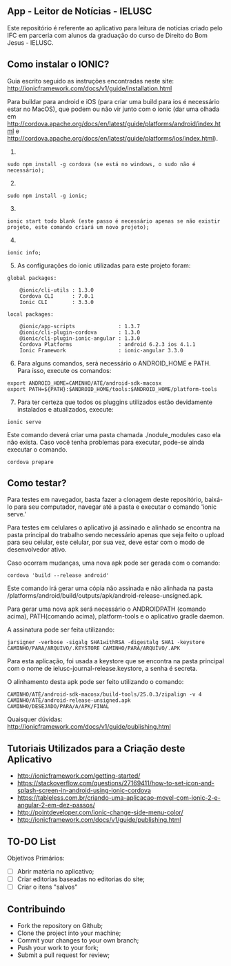 App - Leitor de Notícias - IELUSC
----------
Este repositório é referente ao aplicativo para leitura de notícias criado pelo IFC em parceria com alunos da graduação do curso de Direito do Bom Jesus - IELUSC.


Como instalar o IONIC?
----------
Guia escrito seguido as instruções encontradas neste site: http://ionicframework.com/docs/v1/guide/installation.html

Para buildar para android e iOS (para criar uma build para ios é necessário estar no MacOS), que podem ou não vir junto com o ionic (dar uma olhada em http://cordova.apache.org/docs/en/latest/guide/platforms/android/index.html e http://cordova.apache.org/docs/en/latest/guide/platforms/ios/index.html).

1)
```
sudo npm install -g cordova (se está no windows, o sudo não é necessário);
```
2)
```
sudo npm install -g ionic;
```
3)
```
ionic start todo blank (este passo é necessário apenas se não existir projeto, este comando criará um novo projeto);
```
4)
```
ionic info;
```
5) As configurações do ionic utilizadas para este projeto foram:

```
global packages:

    @ionic/cli-utils : 1.3.0
    Cordova CLI      : 7.0.1
    Ionic CLI        : 3.3.0

local packages:

    @ionic/app-scripts              : 1.3.7
    @ionic/cli-plugin-cordova       : 1.3.0
    @ionic/cli-plugin-ionic-angular : 1.3.0
    Cordova Platforms               : android 6.2.3 ios 4.1.1
    Ionic Framework                 : ionic-angular 3.3.0
```
6) Para alguns comandos, será necessário o ANDROID_HOME e PATH. Para isso, execute os comandos:

```
export ANDROID_HOME=CAMINHO/ATÉ/android-sdk-macosx
export PATH=${PATH}:$ANDROID_HOME/tools:$ANDROID_HOME/platform-tools
```

7) Para ter certeza que todos os pluggins utilizados estão devidamente instalados e atualizados, execute:

```
ionic serve
```
Este comando deverá criar uma pasta chamada ./nodule_modules caso ela não exista. Caso você tenha problemas para executar, pode-se ainda executar o comando.

```
cordova prepare
```


Como testar?
----------
Para testes em navegador, basta fazer a clonagem deste repositório, baixá-lo para seu computador, navegar até a pasta e executar o comando 'ionic serve.'

Para testes em celulares o aplicativo já assinado e alinhado se encontra na pasta principal do trabalho sendo necessário apenas que seja feito o upload para seu celular, este celular, por sua vez, deve estar com o modo de desenvolvedor ativo.

Caso ocorram mudanças, uma nova apk pode ser gerada com o comando:

```
cordova 'build --release android'
```

Este comando irá gerar uma cópia não assinada e não alinhada na pasta /platforms/android/build/outputs/apk/android-release-unsigned.apk.

Para gerar uma nova apk será necessário o ANDROIDPATH (comando acima), PATH(comando acima), platform-tools e o aplicativo gradle daemon.

A assinatura pode ser feita utilizando:

```
jarsigner -verbose -sigalg SHA1withRSA -digestalg SHA1 -keystore CAMINHO/PARA/ARQUIVO/.KEYSTORE CAMINHO/PARA/ARQUIVO/.APK
```

Para esta aplicação, foi usada a keystore que se encontra na pasta principal com o nome de ielusc-journal-release.keystore, a senha é secreta.

O alinhamento desta apk pode ser feito utilizando o comando:

```
CAMINHO/ATÉ/android-sdk-macosx/build-tools/25.0.3/zipalign -v 4 CAMINHO/ATÉ/android-release-unsigned.apk CAMINHO/DESEJADO/PARA/A/APK/FINAL
```

Quaisquer dúvidas: http://ionicframework.com/docs/v1/guide/publishing.html


Tutoriais Utilizados para a Criação deste Aplicativo
----------
* http://ionicframework.com/getting-started/
* https://stackoverflow.com/questions/27169411/how-to-set-icon-and-splash-screen-in-android-using-ionic-cordova
* https://tableless.com.br/criando-uma-aplicacao-movel-com-ionic-2-e-angular-2-em-dez-passos/
* http://pointdeveloper.com/ionic-change-side-menu-color/
* http://ionicframework.com/docs/v1/guide/publishing.html


TO-DO List
--------------------
Objetivos Primários:

- [ ] Abrir matéria no aplicativo;
- [ ] Criar editorias baseadas no editorias do site;
- [ ] Criar o itens "salvos"

Contribuindo
--------------------
* Fork the repository on Github;
* Clone the project into your machine;
* Commit your changes to your own branch;
* Push your work to your fork;
* Submit a pull request for review;
